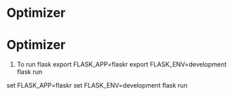 # Optimizer
# Optimizer

1. To run flask
export FLASK_APP=flaskr
export FLASK_ENV=development
flask run

set FLASK_APP=flaskr
set FLASK_ENV=development
flask run